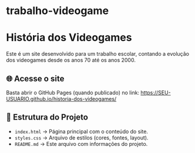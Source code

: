 # trabalho-videogame
# História dos Videogames

Este é um site desenvolvido para um trabalho escolar, contando a evolução dos videogames desde os anos 70 até os anos 2000.

## 🌐 Acesse o site
Basta abrir o GitHub Pages (quando publicado) no link: https://SEU-USUARIO.github.io/historia-dos-videogames/


## 📂 Estrutura do Projeto
- `index.html` → Página principal com o conteúdo do site.
- `styles.css` → Arquivo de estilos (cores, fontes, layout).
- `README.md` → Este arquivo com informações do projeto.
